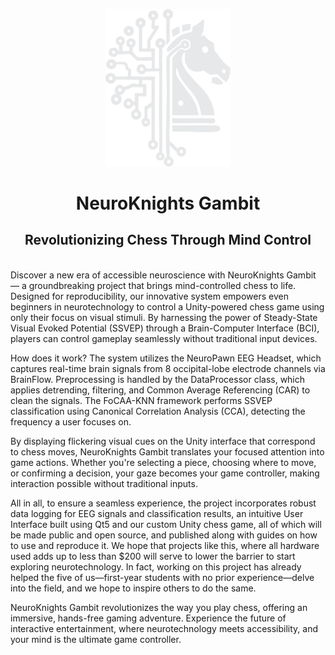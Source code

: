 <p align="center"><img src="static/img/logo_white.png" alt="NeuroKnights Logo" width="200"/></p>

<h1 align="center">NeuroKnights Gambit</h1>
<h2 align="center">Revolutionizing Chess Through Mind Control</h2>

<br> 
Discover a new era of accessible neuroscience with NeuroKnights Gambit — a groundbreaking project that brings mind-controlled chess to life. Designed for reproducibility, our innovative system empowers even beginners in neurotechnology to control a Unity-powered chess game using only their focus on visual stimuli. By harnessing the power of Steady-State Visual Evoked Potential (SSVEP) through a Brain-Computer Interface (BCI), players can control gameplay seamlessly without traditional input devices.

How does it work?
The system utilizes the NeuroPawn EEG Headset, which captures real-time brain signals from 8 occipital-lobe electrode channels via BrainFlow. Preprocessing is handled by the DataProcessor class, which applies detrending, filtering, and Common Average Referencing (CAR) to clean the signals. The FoCAA-KNN framework performs SSVEP classification using Canonical Correlation Analysis (CCA), detecting the frequency a user focuses on.

By displaying flickering visual cues on the Unity interface that correspond to chess moves, NeuroKnights Gambit translates your focused attention into game actions. Whether you're selecting a piece, choosing where to move, or confirming a decision, your gaze becomes your game controller, making interaction possible without traditional inputs.

All in all, to ensure a seamless experience, the project incorporates robust data logging for EEG signals and classification results, an intuitive User Interface built using Qt5 and our custom Unity chess game, all of which will be made public and open source, and published along with guides on how to use and reproduce it. We hope that projects like this, where all hardware used adds up to less than $200 will serve to lower the barrier to start exploring neurotechnology. In fact, working on this project has already helped the five of us—first-year students with no prior experience—delve into the field, and we hope to inspire others to do the same.

NeuroKnights Gambit revolutionizes the way you play chess, offering an immersive, hands-free gaming adventure. Experience the future of interactive entertainment, where neurotechnology meets accessibility, and your mind is the ultimate game controller.
